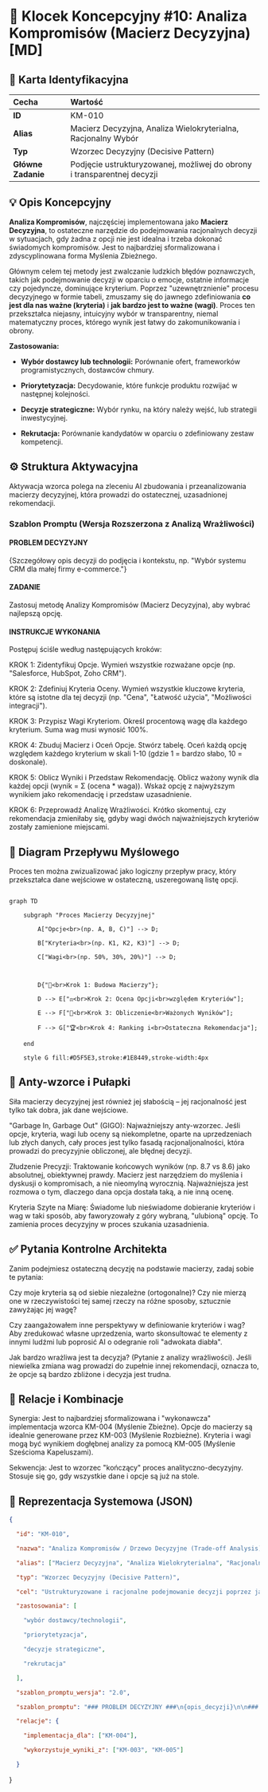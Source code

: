 # 🧩 Klocek Koncepcyjny #10: Analiza Kompromisów (Macierz Decyzyjna) [MD]

## 📇 Karta Identyfikacyjna

| Cecha | Wartość |
| :--- | :--- |
| **ID** | KM-010 |
| **Alias** | Macierz Decyzyjna, Analiza Wielokryterialna, Racjonalny Wybór |
| **Typ** | Wzorzec Decyzyjny (Decisive Pattern) |
| **Główne Zadanie** | Podjęcie ustrukturyzowanej, możliwej do obrony i transparentnej decyzji |

## 💡 Opis Koncepcyjny

**Analiza Kompromisów**, najczęściej implementowana jako **Macierz Decyzyjna**, to ostateczne narzędzie do podejmowania racjonalnych decyzji w sytuacjach, gdy żadna z opcji nie jest idealna i trzeba dokonać świadomych kompromisów. Jest to najbardziej sformalizowana i zdyscyplinowana forma Myślenia Zbieżnego.

Głównym celem tej metody jest zwalczanie ludzkich błędów poznawczych, takich jak podejmowanie decyzji w oparciu o emocje, ostatnie informacje czy pojedyncze, dominujące kryterium. Poprzez "uzewnętrznienie" procesu decyzyjnego w formie tabeli, zmuszamy się do jawnego zdefiniowania **co jest dla nas ważne (kryteria)** i **jak bardzo jest to ważne (wagi)**. Proces ten przekształca niejasny, intuicyjny wybór w transparentny, niemal matematyczny proces, którego wynik jest łatwy do zakomunikowania i obrony.

**Zastosowania:**

* **Wybór dostawcy lub technologii:** Porównanie ofert, frameworków programistycznych, dostawców chmury.

* **Priorytetyzacja:** Decydowanie, które funkcje produktu rozwijać w następnej kolejności.

* **Decyzje strategiczne:** Wybór rynku, na który należy wejść, lub strategii inwestycyjnej.

* **Rekrutacja:** Porównanie kandydatów w oparciu o zdefiniowany zestaw kompetencji.

## ⚙️ Struktura Aktywacyjna

Aktywacja wzorca polega na zleceniu AI zbudowania i przeanalizowania macierzy decyzyjnej, która prowadzi do ostatecznej, uzasadnionej rekomendacji.

### Szablon Promptu (Wersja Rozszerzona z Analizą Wrażliwości)

#### PROBLEM DECYZYJNY
{Szczegółowy opis decyzji do podjęcia i kontekstu, np. "Wybór systemu CRM dla małej firmy e-commerce."}

#### ZADANIE
Zastosuj metodę Analizy Kompromisów (Macierz Decyzyjna), aby wybrać najlepszą opcję.

#### INSTRUKCJE WYKONANIA
Postępuj ściśle według następujących kroków:

KROK 1: Zidentyfikuj Opcje. Wymień wszystkie rozważane opcje (np. "Salesforce, HubSpot, Zoho CRM").

KROK 2: Zdefiniuj Kryteria Oceny. Wymień wszystkie kluczowe kryteria, które są istotne dla tej decyzji (np. "Cena", "Łatwość użycia", "Możliwości integracji").

KROK 3: Przypisz Wagi Kryteriom. Określ procentową wagę dla każdego kryterium. Suma wag musi wynosić 100%.

KROK 4: Zbuduj Macierz i Oceń Opcje. Stwórz tabelę. Oceń każdą opcję względem każdego kryterium w skali 1-10 (gdzie 1 = bardzo słabo, 10 = doskonale).

KROK 5: Oblicz Wyniki i Przedstaw Rekomendację. Oblicz ważony wynik dla każdej opcji (wynik = Σ (ocena * waga)). Wskaż opcję z najwyższym wynikiem jako rekomendację i przedstaw uzasadnienie.

KROK 6: Przeprowadź Analizę Wrażliwości. Krótko skomentuj, czy rekomendacja zmieniłaby się, gdyby wagi dwóch najważniejszych kryteriów zostały zamienione miejscami.

## 🌊 Diagram Przepływu Myślowego

Proces ten można zwizualizować jako logiczny przepływ pracy, który przekształca dane wejściowe w ostateczną, uszeregowaną listę opcji.

```mermaid

graph TD

    subgraph "Proces Macierzy Decyzyjnej"

        A["Opcje<br>(np. A, B, C)"] --> D;

        B["Kryteria<br>(np. K1, K2, K3)"] --> D;

        C["Wagi<br>(np. 50%, 30%, 20%)"] --> D;

        

        D{"📝<br>Krok 1: Budowa Macierzy"};

        D --> E["⚖️<br>Krok 2: Ocena Opcji<br>względem Kryteriów"];

        E --> F["🧮<br>Krok 3: Obliczenie<br>Ważonych Wyników"];

        F --> G["🏆<br>Krok 4: Ranking i<br>Ostateczna Rekomendacja"];

    end

    style G fill:#D5F5E3,stroke:#1E8449,stroke-width:4px
```

## 🚧 Anty-wzorce i Pułapki
Siła macierzy decyzyjnej jest również jej słabością – jej racjonalność jest tylko tak dobra, jak dane wejściowe.

"Garbage In, Garbage Out" (GIGO): Najważniejszy anty-wzorzec. Jeśli opcje, kryteria, wagi lub oceny są niekompletne, oparte na uprzedzeniach lub złych danych, cały proces jest tylko fasadą racjonaljonalności, która prowadzi do precyzyjnie obliczonej, ale błędnej decyzji.

Złudzenie Precyzji: Traktowanie końcowych wyników (np. 8.7 vs 8.6) jako absolutnej, obiektywnej prawdy. Macierz jest narzędziem do myślenia i dyskusji o kompromisach, a nie nieomylną wyrocznią. Najważniejsza jest rozmowa o tym, dlaczego dana opcja dostała taką, a nie inną ocenę.

Kryteria Szyte na Miarę: Świadome lub nieświadome dobieranie kryteriów i wag w taki sposób, aby faworyzowały z góry wybraną, "ulubioną" opcję. To zamienia proces decyzyjny w proces szukania uzasadnienia.

## ✅ Pytania Kontrolne Architekta
Zanim podejmiesz ostateczną decyzję na podstawie macierzy, zadaj sobie te pytania:

Czy moje kryteria są od siebie niezależne (ortogonalne)? Czy nie mierzą one w rzeczywistości tej samej rzeczy na różne sposoby, sztucznie zawyżając jej wagę?

Czy zaangażowałem inne perspektywy w definiowanie kryteriów i wag? Aby zredukować własne uprzedzenia, warto skonsultować te elementy z innymi ludźmi lub poprosić AI o odegranie roli "adwokata diabła".

Jak bardzo wrażliwa jest ta decyzja? (Pytanie z analizy wrażliwości). Jeśli niewielka zmiana wag prowadzi do zupełnie innej rekomendacji, oznacza to, że opcje są bardzo zbliżone i decyzja jest trudna.

## 🔗 Relacje i Kombinacje
Synergia:
Jest to najbardziej sformalizowana i "wykonawcza" implementacja wzorca KM-004 (Myślenie Zbieżne).
Opcje do macierzy są idealnie generowane przez KM-003 (Myślenie Rozbieżne).
Kryteria i wagi mogą być wynikiem dogłębnej analizy za pomocą KM-005 (Myślenie Sześcioma Kapeluszami).

Sekwencja:
Jest to wzorzec "kończący" proces analityczno-decyzyjny. Stosuje się go, gdy wszystkie dane i opcje są już na stole.

## 💾 Reprezentacja Systemowa (JSON)

```json
{

  "id": "KM-010",

  "nazwa": "Analiza Kompromisów / Drzewo Decyzyjne (Trade-off Analysis)",

  "alias": ["Macierz Decyzyjna", "Analiza Wielokryterialna", "Racjonalny Wybór"],

  "typ": "Wzorzec Decyzyjny (Decisive Pattern)",

  "cel": "Ustrukturyzowane i racjonalne podejmowanie decyzji poprzez jawną ocenę opcji względem ważonych kryteriów.",

  "zastosowania": [

    "wybór dostawcy/technologii", 

    "priorytetyzacja", 

    "decyzje strategiczne", 

    "rekrutacja"

  ],

  "szablon_promptu_wersja": "2.0",

  "szablon_promptu": "### PROBLEM DECYZYJNY ###\n{opis_decyzji}\n\n### ZADANIE ###\nZastosuj Analizę Kompromisów (Macierz Decyzyjna).\n\n### INSTRUKCJE WYKONANIA ###\n1. Zidentyfikuj Opcje.\n2. Zdefiniuj i przypisz wagi Kryteriom.\n3. Zbuduj Macierz i Oceń Opcje.\n4. Oblicz Wyniki i Przedstaw Rekomendację.\n5. Przeprowadź Analizę Wrażliwości.",

  "relacje": {

    "implementacja_dla": ["KM-004"],

    "wykorzystuje_wyniki_z": ["KM-003", "KM-005"]

  }
```
}

